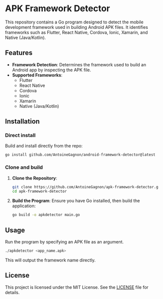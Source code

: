 # APK Framework Detector

This repository contains a Go program designed to detect the mobile development framework used in building Android APK files. It identifies frameworks such as Flutter, React Native, Cordova, Ionic, Xamarin, and Native (Java/Kotlin).

## Features

- **Framework Detection**: Determines the framework used to build an Android app by inspecting the APK file.
- **Supported Frameworks**: 
  - Flutter
  - React Native
  - Cordova
  - Ionic
  - Xamarin
  - Native (Java/Kotlin) 

## Installation

### Direct install

Build and install directly from the repo:

   ```bash
   go install github.com/AntoineGagnon/android-framework-detector@latest
   ```

### Clone and build

1. **Clone the Repository**:
   ```bash
   git clone https://github.com/AntoineGagnon/apk-framework-detector.git
   cd apk-framework-detector
   ```

2. **Build the Program**:
   Ensure you have Go installed, then build the application:
   ```bash
   go build -o apkdetector main.go
   ```

## Usage

Run the program by specifying an APK file as an argument.

```bash
./apkdetector <app_name.apk>
```

This will output the framework name directly.


## License

This project is licensed under the MIT License. See the [LICENSE](LICENSE) file for details.
 